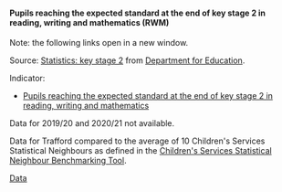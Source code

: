 #### Pupils reaching the expected standard at the end of key stage 2 in reading, writing and mathematics (RWM)

Note: the following links open in a new window.

Source: <a href="https://www.gov.uk/government/collections/statistics-key-stage-2" target="_blank">Statistics: key stage 2</a> from <a href="https://www.gov.uk/government/organisations/department-for-education" target="_blank">Department for Education</a>.

Indicator:
 - <a href="https://standards.esd.org.uk/?uri=metricType%2F6080" target="_blank">Pupils reaching the expected standard at the end of key stage 2 in reading, writing and mathematics</a>

Data for 2019/20 and 2020/21 not available.

Data for Trafford compared to the average of 10 Children's Services Statistical Neighbours as defined in the <a href='https://www.gov.uk/government/publications/local-authority-interactive-tool-lait' target='_blank'>Children's Services Statistical Neighbour Benchmarking Tool</a>.

<a href="https://www.trafforddatalab.io/trafford_themes/data/children/expected_standard_ks2.csv" aria-label="Download the data" class="downloadButton" target="_blank" download>Data <span class="fas fa-download"></span></a>
